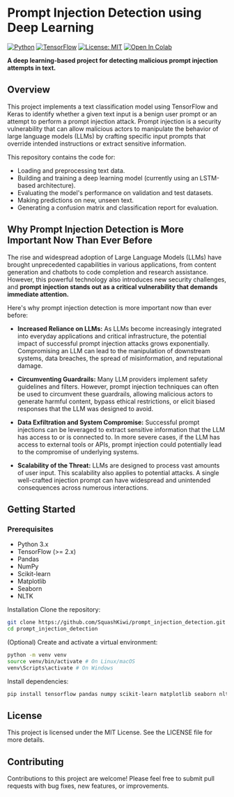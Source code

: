 # Prompt Injection Detection using Deep Learning

[![Python](https://img.shields.io/badge/Python-3.x-blue.svg)](https://www.python.org/)
[![TensorFlow](https://img.shields.io/badge/TensorFlow-2.x-orange.svg)](https://www.tensorflow.org/)
[![License: MIT](https://img.shields.io/badge/License-MIT-yellow.svg)](https://opensource.org/licenses/MIT)
<a target="_blank" href="https://colab.research.google.com/github/https://colab.research.google.com/drive/1KKSEmB7aV2VmRNNYrsNFIUaF8Sjy9jt-?usp=sharing">
<img src="https://colab.research.google.com/assets/colab-badge.svg" alt="Open In Colab"/>
</a>

**A deep learning-based project for detecting malicious prompt injection attempts in text.**

## Overview

This project implements a text classification model using TensorFlow and Keras to identify whether a given text input is a benign user prompt or an attempt to perform a prompt injection attack. Prompt injection is a security vulnerability that can allow malicious actors to manipulate the behavior of large language models (LLMs) by crafting specific input prompts that override intended instructions or extract sensitive information.

This repository contains the code for:

- Loading and preprocessing text data.
- Building and training a deep learning model (currently using an LSTM-based architecture).
- Evaluating the model's performance on validation and test datasets.
- Making predictions on new, unseen text.
- Generating a confusion matrix and classification report for evaluation.

## Why Prompt Injection Detection is More Important Now Than Ever Before

The rise and widespread adoption of Large Language Models (LLMs) have brought unprecedented capabilities in various applications, from content generation and chatbots to code completion and research assistance. However, this powerful technology also introduces new security challenges, and **prompt injection stands out as a critical vulnerability that demands immediate attention.**

Here's why prompt injection detection is more important now than ever before:

- **Increased Reliance on LLMs:** As LLMs become increasingly integrated into everyday applications and critical infrastructure, the potential impact of successful prompt injection attacks grows exponentially. Compromising an LLM can lead to the manipulation of downstream systems, data breaches, the spread of misinformation, and reputational damage.

- **Circumventing Guardrails:** Many LLM providers implement safety guidelines and filters. However, prompt injection techniques can often be used to circumvent these guardrails, allowing malicious actors to generate harmful content, bypass ethical restrictions, or elicit biased responses that the LLM was designed to avoid.

- **Data Exfiltration and System Compromise:** Successful prompt injections can be leveraged to extract sensitive information that the LLM has access to or is connected to. In more severe cases, if the LLM has access to external tools or APIs, prompt injection could potentially lead to the compromise of underlying systems.

- **Scalability of the Threat:** LLMs are designed to process vast amounts of user input. This scalability also applies to potential attacks. A single well-crafted injection prompt can have widespread and unintended consequences across numerous interactions.

## Getting Started

### Prerequisites

- Python 3.x
- TensorFlow (>= 2.x)
- Pandas
- NumPy
- Scikit-learn
- Matplotlib
- Seaborn
- NLTK

Installation
Clone the repository:

```bash
git clone https://github.com/SquashKiwi/prompt_injection_detection.git
cd prompt_injection_detection
```

(Optional) Create and activate a virtual environment:

```bash
python -m venv venv
source venv/bin/activate # On Linux/macOS
venv\Scripts\activate # On Windows
```

Install dependencies:

```bash
pip install tensorflow pandas numpy scikit-learn matplotlib seaborn nltk
```

## License

This project is licensed under the MIT License. See the LICENSE file for more details.

## Contributing

Contributions to this project are welcome! Please feel free to submit pull requests with bug fixes, new features, or improvements.
